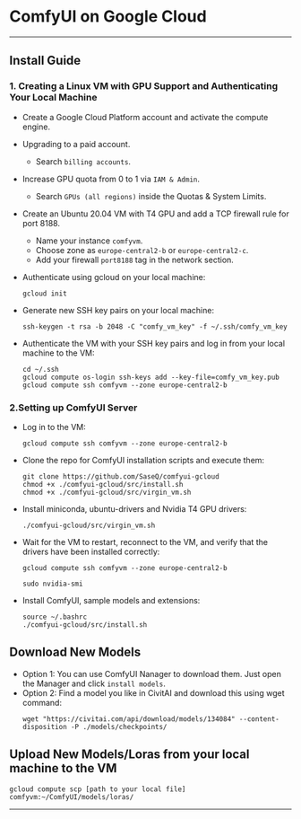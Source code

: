 # ComfyUI on Google Cloud

<hr>

## Install Guide

### 1. Creating a Linux VM with GPU Support and Authenticating Your Local Machine

- Create a Google Cloud Platform account and activate the compute engine.
- Upgrading to a paid account.
  - Search `billing accounts`.
- Increase GPU quota from 0 to 1 via `IAM & Admin`.
  - Search `GPUs (all regions)` inside the Quotas & System Limits.
- Create an Ubuntu 20.04 VM with T4 GPU and add a TCP firewall rule for port 8188.
  - Name your instance `comfyvm`.
  - Choose zone as `europe-central2-b` or `europe-central2-c`.
  - Add your firewall `port8188` tag in the network section.
- Authenticate using gcloud on your local machine:
    ```
    gcloud init
    ```
  
- Generate new SSH key pairs on your local machine:
    ```
    ssh-keygen -t rsa -b 2048 -C "comfy_vm_key" -f ~/.ssh/comfy_vm_key
    ```
  
- Authenticate the VM with your SSH key pairs and log in from your local machine to the VM:
    ```
    cd ~/.ssh
    gcloud compute os-login ssh-keys add --key-file=comfy_vm_key.pub
    gcloud compute ssh comfyvm --zone europe-central2-b
    ```

### 2.Setting up ComfyUI Server

- Log in to the VM:
    ```
    gcloud compute ssh comfyvm --zone europe-central2-b
    ```
  
- Clone the repo for ComfyUI installation scripts and execute them:
    ```
    git clone https://github.com/SaseQ/comfyui-gcloud
    chmod +x ./comfyui-gcloud/src/install.sh
    chmod +x ./comfyui-gcloud/src/virgin_vm.sh
    ```
  
- Install miniconda, ubuntu-drivers and Nvidia T4 GPU drivers:
    ```
    ./comfyui-gcloud/src/virgin_vm.sh
    ```
  
- Wait for the VM to restart, reconnect to the VM, and verify that the drivers have been installed correctly:
    ```
    gcloud compute ssh comfyvm --zone europe-central2-b
    ```
    ```
    sudo nvidia-smi
    ```

- Install ComfyUI, sample models and extensions:
    ```
    source ~/.bashrc 
    ./comfyui-gcloud/src/install.sh
    ```

## Download New Models

- Option 1: You can use ComfyUI Nanager to download them. Just open the Manager and click `install models`.
- Option 2: Find a model you like in CivitAI and download this using wget command:
    ```
    wget "https://civitai.com/api/download/models/134084" --content-disposition -P ./models/checkpoints/
    ```

## Upload New Models/Loras from your local machine to the VM
```
gcloud compute scp [path to your local file] comfyvm:~/ComfyUI/models/loras/
```

<hr>
